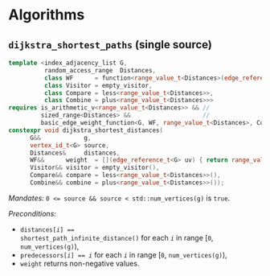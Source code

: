 # Algorithms

## `dijkstra_shortest_paths` (single source)

```c++
template <index_adjacency_list G,
          random_access_range  Distances,
          class WF      = function<range_value_t<Distances>(edge_reference_t<G>)>,
          class Visitor = empty_visitor,
          class Compare = less<range_value_t<Distances>>,
          class Combine = plus<range_value_t<Distances>>>
requires is_arithmetic_v<range_value_t<Distances>> && //
         sized_range<Distances> &&                    //
         basic_edge_weight_function<G, WF, range_value_t<Distances>, Compare, Combine>
constexpr void dijkstra_shortest_distances(
      G&&            g,
      vertex_id_t<G> source,
      Distances&     distances,
      WF&&      weight  = [](edge_reference_t<G> uv) { return range_value_t<Distances>(1); }, // default weight(uv) -> 1
      Visitor&& visitor = empty_visitor(),
      Compare&& compare = less<range_value_t<Distances>>(),
      Combine&& combine = plus<range_value_t<Distances>>());
```

*Mandates:* `0 <= source && source < std::num_vertices(g)` is `true`.

*Preconditions:* 
  * <code>distances[<i>i</i>] == shortest_path_infinite_distance()</code> for each <code><i>i</i></code> in range [`0`, `num_vertices(g)`),
  * <code>predecessors[<i>i</i>] == <i>i</i></code> for each <code><i>i</i></code> in range [`0`, `num_vertices(g)`),
  * `weight` returns non-negative values.
